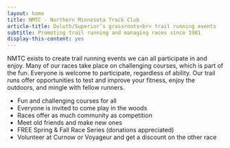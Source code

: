 ```yaml
---
layout: home
title: NMTC - Northern Minnesota Track Club 
article-title: Duluth/Superior’s grassroots<br> trail running events
subtitle: Promoting trail running and managing races since 1981
display-this-content: yes
---
```


NMTC exists to create trail running events we can all participate in and enjoy. Many of our races take place on challenging courses, which is part of the fun. Everyone is welcome to participate, regardless of ability. Our trail runs offer opportunities to test and improve your fitness, enjoy the outdoors, and mingle with fellow runners.

* Fun and challenging courses for all
* Everyone is invited to come play in the woods
* Races offer as much community as competition
* Meet old friends and make new ones
* FREE Spring & Fall Race Series (donations appreciated)
* Volunteer at Curnow or Voyageur and get a discount on the other race
